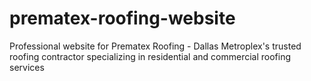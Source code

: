 # prematex-roofing-website
Professional website for Prematex Roofing - Dallas Metroplex's trusted roofing contractor specializing in residential and commercial roofing services
